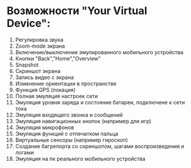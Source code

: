 # Возможности "Your Virtual Device":
1. Регулировка звука
2. Zoom-mode экрана
3. Включение/выключение эмулированного мобильного устройства
4. Кнопки "Back","Home","Overview"
5. Snapshot    
6. Скриншот экрана  
7. Запись видео с экрана  
8. Изменение ориентации в пространстве  
9. Функция GPS (локация)  
10. Полная эмуляция настроек сети  
11. Эмуляция уровня заряда и состояние батареи, подключене к сети тока  
12. Эмуляция входящего звонка и сообщений   
13. Эмуляция навигационных кнопок (например для игр)  
14. Эмуляция микрофонов  
15. Эмуляция функций с отпечатком пальца  
16. Виртуальные сенсоры (например гироскоп)  
17. Создание багрепорта со скриншотом, шагами воспроизведения и логами  
18. Эмуляция на пк реального мобильного устройства  
